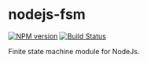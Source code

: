 # nodejs-fsm
[![NPM version][npm-image]][npm-url]
[![Build Status](https://travis-ci.org/bmhaskar/nodejs-fsm.svg)](https://travis-ci.org/bmhaskar/nodejs-fsm)


Finite state machine module for NodeJs.


[npm-image]: https://img.shields.io/npm/v/just-another-fsm.svg
[npm-url]: https://www.npmjs.com/package/just-another-fsm
